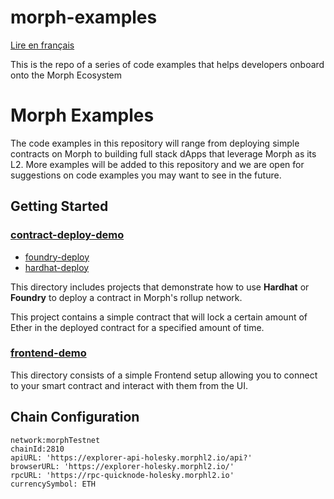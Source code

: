 # morph-examples
[Lire en français](./README.fr.md)

This is the repo of a series of code examples that helps developers onboard onto the Morph Ecosystem

<!-- 
[![Twitter Follow]()](https://twitter.com/Morphl2)
[![Discord](https://img.shields.io/discord/984015101017346058?color=%235865F2&label=Discord&logo=discord&logoColor=%23fff)](https://discord.gg/)
-->

# Morph Examples

The code examples in this repository will range from deploying simple contracts on Morph to building full stack dApps that leverage Morph as its L2. 
More examples will be added to this repository and we are open for suggestions on code examples you may want to see in the future.

## Getting Started

### [contract-deploy-demo](https://github.com/morph-l2/morph-examples/tree/main/contract-deployment-demos)
* [foundry-deploy](https://github.com/varun-doshi/morph-examples/tree/main/contract-deployment-demos/foundry-demo)
* [hardhat-deploy](https://github.com/varun-doshi/morph-examples/tree/main/contract-deployment-demos/hardhat-demo)

This directory includes projects that demonstrate how to use **Hardhat** or **Foundry** to deploy a contract in Morph's rollup network. 

This project contains a simple contract that will lock a certain amount of Ether in the deployed contract for a specified amount of time.


### [frontend-demo](https://github.com/varun-doshi/morph-examples/tree/main/frontend_examples/nextjs_wagmi_template)
This directory consists of a simple Frontend setup allowing you to connect to your smart contract and interact with them from the UI.

<!--

## Miscellaneous

### [create2-demo](https://github.com/morphl2/morph-examples/tree/main/contract-deploy-demo)

This project demonstrates how to use the `create2` opcode and tests it across various networks.

### [gas-estimation-demo](https://github.com/morphl2/morph-examples/tree/main/contract-deploy-demo)

This project demonstrates how to use estimate gas on Morph

-->

## Chain Configuration

```
network:morphTestnet
chainId:2810
apiURL: 'https://explorer-api-holesky.morphl2.io/api?'
browserURL: 'https://explorer-holesky.morphl2.io/'
rpcURL: 'https://rpc-quicknode-holesky.morphl2.io'
currencySymbol: ETH
```
